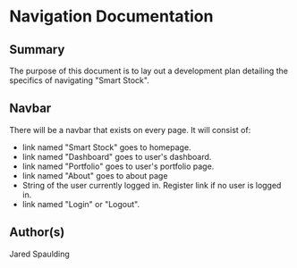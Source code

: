 # Navigation Documentation

## Summary
The purpose of this document is to lay out a development plan detailing the specifics of navigating "Smart Stock".

## Navbar
There will be a navbar that exists on every page. It will consist of:

- link named "Smart Stock" goes to homepage.
- link named "Dashboard" goes to user's dashboard.
- link named "Portfolio" goes to user's portfolio page.
- link named "About" goes to about page
- String of the user currently logged in. Register link if no user is logged in.
- link named "Login" or "Logout".

## Author(s)
Jared Spaulding 